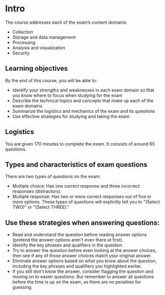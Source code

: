 # Intro

The course addresses each of the exam’s content domains:

- Collection
- Storage and data management
- Processing
- Analysis and visualization
- Security

## Learning objectives

By the end of this course, you will be able to:

- Identify your strengths and weaknesses in each exam domain so that you know where to focus when studying for the exam
- Describe the technical topics and concepts that make up each of the exam domains
- Summarize the logistics and mechanics of the exam and its questions
- Use effective strategies for studying and taking the exam


## Logistics
You are given 170 minutes to complete the exam. It consists of around 65 questions.


## Types and characteristics of exam questions

There are two types of questions on the exam:

- Multiple choice: Has one correct response and three incorrect responses (distractors).
- Multiple response: Has two or more correct responses out of five or more options. These types of questions will explicitly tell you to "(Select TWO)" or "(Select THREE)."

## Use these strategies when answering questions:

- Read and understand the question before reading answer options (pretend the answer options aren't even there at first).
- Identify the key phrases and qualifiers in the question.
- Try to answer the question before even looking at the answer choices, then see if any of those answer choices match your original answer.
- Eliminate answer options based on what you know about the question, including the key phrases and qualifiers you highlighted earlier.
- If you still don't know the answer, consider flagging the question and moving on to easier questions. But remember to answer all questions before the time is up on the exam, as there are no penalties for guessing.
